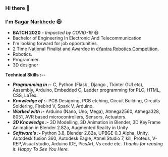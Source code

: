 ### Hi there 👋

### I'm [Sagar Narkhede](https://www.linkedin.com/in/sagar-narkhede-5bb944195/) :smiley:

- **BATCH 2020** - *Impacted by COVID-19* :mask:
- Bachelor of Engineering In Electronic And Telecommunication
- I'm looking forward for job opportunities.
- 2 Time National Finalist and Awardee in [eYantra Robotics Competition](https://e-yantra.org/eyrc).
- Robotics.
- Programmer.
- 3D designer

<!--- I'm currently learning and working on **Computer Vision** :eyes:
- I'm looking forward for job opportunities.
- Author of 3 International Research Paper -  **Publisher** - *IEEE and Springer*
- 5 :star: and Gold :1st_place_medal: Badge in **Problem Solving** [HackerRank](https://www.hackerrank.com/hemantghuge0050?hr_r=1)
- 5 :star: and Gold :1st_place_medal: Badge in **Python** [HackerRank](https://www.hackerrank.com/hemantghuge0050?hr_r=1)
- [Machine Learning Models](https://github.com/HemantGorakshGhuge/Machine_Learning_Elective_III)
- -->

**Technical Skills :--**
- ***Programming in :-*** C, Python (Flask , Django , Tkinter GUI etc), Assembly, Arduino, Embedded C, Ladder programming for PLC, HTML, CSS, LaTex.
- ***Knowledge of :-*** PCB Designing, PCB etching, Circuit Building, Circuits Soldering, Firebird V, Spark V, Arduino.
- ***Worked with :-*** Arduino (Nano, Uno, Mega), Atmega2560, Atmega328, 8051, AVR based microcontrollers, Sensors, Actuators.
- ***3D Knowledge :-*** 3D Modelling, 3D Animation in Blender, 3D KeyFrame Animation in Blender 2.82a, Augmented Reality in Unity
- ***Software’s :-*** Python 3.8, Blender 2.82a, UPBGE 0.3 Alpha, Unity, Autodesk fusion 360, Autodesk Eagle, Atmel Studio 7, kill, Proteus, V-REP,Visual studio, Arduino IDE, PicsArt, Vs code etc.
*Thanks for reading it. Happy To See You Here.*
<!--
**Tools**
- TensorFlow
- Keras
- Anaconda
- OpenCV
<!--
**Brain**
- GTX 1050 Ti
- Jetson Nano
- Raspberry Pi
- Arduino



<!--
**HemantGorakshGhuge/HemantGorakshGhuge** is a ✨ _special_ ✨ repository because its `README.md` (this file) appears on your GitHub profile.

Here are some ideas to get you started:

- 🔭 I’m currently working on ...
- 🌱 I’m currently learning ...
- 👯 I’m looking to collaborate on ...
- 🤔 I’m looking for help with ...
- 💬 Ask me about ...
- 📫 How to reach me: ...
- 😄 Pronouns: ...
- ⚡ Fun fact: ...
-->
